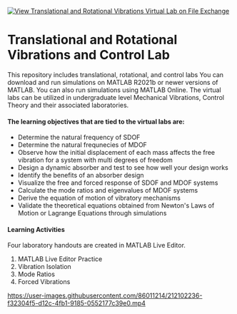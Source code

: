 [![View Translational and Rotational Vibrations Virtual Lab on File Exchange](https://www.mathworks.com/matlabcentral/images/matlab-file-exchange.svg)](https://www.mathworks.com/matlabcentral/fileexchange/111285-translational-and-rotational-vibrations-virtual-lab)
# Translational and Rotational Vibrations and Control Lab
This repository includes translational, rotational, and control labs
You can download and run simulations on MATLAB R2021b or newer versions of MATLAB. You can also run simulations using MATLAB Online. The virtual labs can be utilized in undergraduate level Mechanical Vibrations, Control Theory and their associated laboratories.

#### The learning objectives that are tied to the virtual labs are:
- Determine the natural frequency of SDOF
- Determine the natural frequnecies of MDOF
- Observe how the initial displacement of each mass affects the free vibration for a system with multi degrees of freedom
- Design a dynamic absorber and test to see how well your design works
- Identify the benefits of an absorber design
- Visualize the free and forced response of SDOF and MDOF systems
- Calculate the mode ratios and eigenvalues of MDOF systems
- Derive the equation of motion of vibratory mechanisms
- Validate the theoretical equations obtained from Newton's Laws of Motion or Lagrange Equations through simulations

#### Learning Activities
Four laboratory handouts are created in MATLAB Live Editor. 
1. MATLAB Live Editor Practice
2. Vibration Isolation
3. Mode Ratios
4. Forced Vibrations

https://user-images.githubusercontent.com/86011214/212102236-f32304f5-d12c-4fb1-9185-0552177c39e0.mp4

